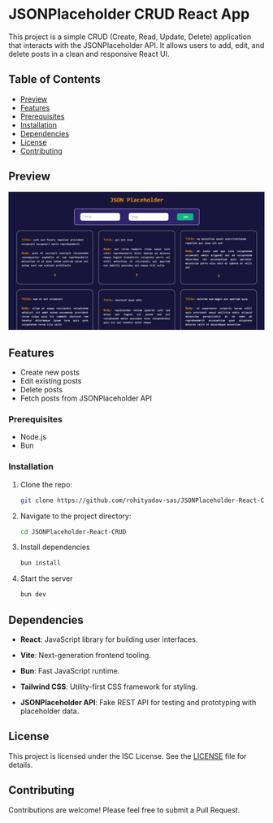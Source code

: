 # JSONPlaceholder CRUD React App

This project is a simple CRUD (Create, Read, Update, Delete) application that interacts with the JSONPlaceholder API. It allows users to add, edit, and delete posts in a clean and responsive React UI.

## Table of Contents

- [Preview](#preview)
- [Features](#features)
- [Prerequisites](#prerequisites)
- [Installation](#installation)
- [Dependencies](#dependencies)
- [License](#license)
- [Contributing](#contributing)

## Preview

![preview.png](./public/preview.png?raw=true)

## Features

- Create new posts
- Edit existing posts
- Delete posts
- Fetch posts from JSONPlaceholder API

### Prerequisites
- Node.js
- Bun

### Installation

1. Clone the repo:

   ```sh
   git clone https://github.com/rohityadav-sas/JSONPlaceholder-React-CRUD.git
    ```

2. Navigate to the project directory:

    ```sh
    cd JSONPlaceholder-React-CRUD
    ```

2. Install dependencies
    ```sh
    bun install
    ```

3. Start the server
    ```sh
    bun dev
    ```

## Dependencies

- **React**: JavaScript library for building user interfaces.

- **Vite**: Next-generation frontend tooling.

- **Bun**: Fast JavaScript runtime.

- **Tailwind CSS**: Utility-first CSS framework for styling.

- **JSONPlaceholder API**: Fake REST API for testing and prototyping with placeholder data.

## License

This project is licensed under the ISC License. See the [LICENSE](./LICENSE) file for details.

## Contributing

Contributions are welcome! Please feel free to submit a Pull Request.